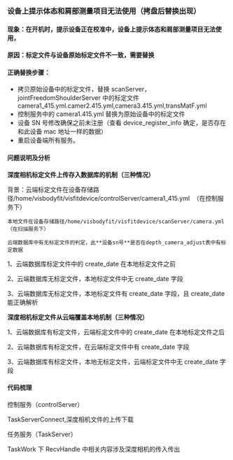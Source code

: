 ### 设备上提示体态和肩部测量项目无法使用（拷盘后替换出现）

#### 现象：在开机时，提示设备正在校准中，设备上提示体态和肩部测量项目无法使用，

#### 原因：标定文件与设备原始标定文件不一致，需要替换

#### 正确替换步骤：

- 拷贝原始设备中的标定文件，替换 scanServer，jointFreedomShoulderServer 中的标定文件 camera1_415.yml.camer2.415.yml,camera3.415.yml,transMatF.yml
- 控制服务中的 camera1.415.yml 替换为原始设备中的标定文件
- 设备 SN 号修改确保之前未注册（查看 device_register_info 确定，是否存在和此设备 mac 地址一样的数据）
- 重启设备端所有服务。

#### 问题说明及分析

**深度相机标定文件上传存入数据库的机制（三种情况）**

背景：云端标定文件在设备存储路径/home/visbodyfit/visfitdevice/controlServer/camera1_415.yml  （在控制服务下）

    本地文件在设备存储路径/home/visbodyfit/visfitdevice/scanServer/camera.yml（在扫描服务下）

    云端数据库中有无标定文件的判定，此**设备sn号**是否在depth_camera_adjust表中有标定数据

1、云端数据库标定文件中的 create_date 在本地标定文件之前

2、云端数据库无标定文件，本地标定文件中无 create_date 字段

3、云端数据库无标定文件，本地标定文件有 create_date 字段，且 create_date 能正确解析

**深度相机标定文件从云端覆盖本地机制（三种情况）**

1、云端数据库有标定文件，云端标定文件中的 create_date 在本地标定文件之后

2、云端数据库有标定文件，在云端标定文件中有 create_date 字段

3、云端数据库有标定文件，本地无标定文件，云端标定文件中无 create_date 字段

#### 代码梳理

控制服务（controlServer）

TaskServerConnect,深度相机文件的上传下载

任务服务（TaskServer）

TaskWork 下 RecvHandle 中相关内容涉及深度相机的传入传出
